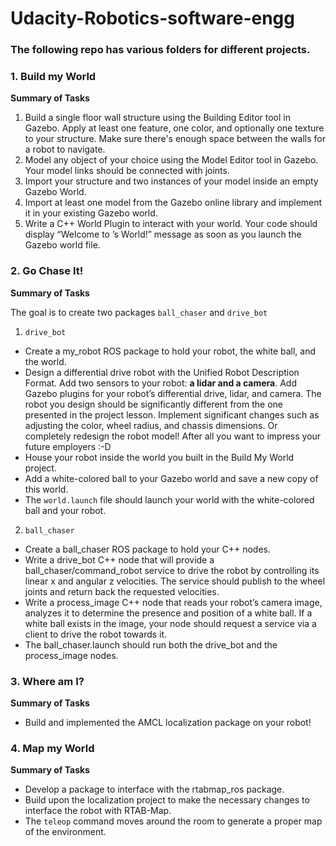 # Udacity-Robotics-software-engg

### The following repo has various folders for different projects. 

### 1. Build my World

**Summary of Tasks**
       
 1. Build a single floor wall structure using the Building Editor tool in Gazebo. Apply at least one feature, one color, and optionally one texture to your structure. Make sure there's enough space between the walls for a robot to navigate.
 2. Model any object of your choice using the Model Editor tool in Gazebo. Your model links should be connected with joints.
 3. Import your structure and two instances of your model inside an empty Gazebo World.
 4. Import at least one model from the Gazebo online library and implement it in your existing Gazebo world.
 5. Write a C++ World Plugin to interact with your world. Your code should display “Welcome to ’s World!” message as soon as you launch the Gazebo world file.
        
        
### 2. Go Chase It!      
      
**Summary of Tasks**

The goal is to create two packages `ball_chaser` and `drive_bot`
        
 1.  `drive_bot`
  - Create a my_robot ROS package to hold your robot, the white ball, and the world.
  - Design a differential drive robot with the Unified Robot Description Format. Add two sensors to your robot: **a lidar and a camera**. Add Gazebo plugins for your robot’s differential drive, lidar, and camera. The robot you design should be significantly different from the one presented in the project lesson. Implement significant changes such as adjusting the color, wheel radius, and chassis dimensions. Or completely redesign the robot model! After all you want to impress your future employers :-D
  - House your robot inside the world you built in the Build My World project.
  - Add a white-colored ball to your Gazebo world and save a new copy of this world.
  - The `world.launch` file should launch your world with the white-colored ball and your robot.
 
 2. `ball_chaser`
 
  - Create a ball_chaser ROS package to hold your C++ nodes.
  - Write a drive_bot C++ node that will provide a ball_chaser/command_robot service to drive the robot by controlling its linear x and angular z velocities. The service should publish to the wheel joints and return back the requested velocities.
  - Write a process_image C++ node that reads your robot’s camera image, analyzes it to determine the presence and position of a white ball. If a white ball exists in the image, your node should request a service via a client to drive the robot towards it.
  - The ball_chaser.launch should run both the drive_bot and the process_image nodes.
  
 ### 3. Where am I?
 
 **Summary of Tasks**
 
  - Build and implemented the AMCL localization package on your robot!
  
 ### 4. Map my World
 
 **Summary of Tasks**
 
  - Develop a package to interface with the rtabmap_ros package.
  - Build upon the localization project to make the necessary changes to interface the robot with RTAB-Map.
  - The `teleop` command moves around the room to generate a proper map of the environment.
